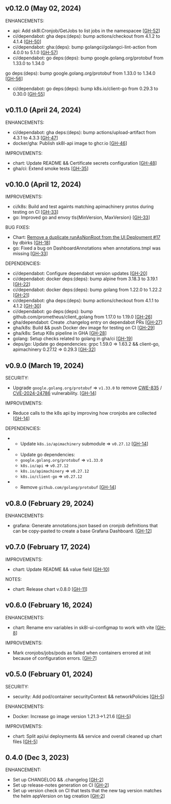 ## v0.12.0 (May 02, 2024)

ENHANCEMENTS:

* api: Add sk8l.Cronjob/GetJobs to list jobs in the namespacee [[GH-52](https://github.com/danroux/sk8l-api/issues/52)]
* ci/dependabot: gha deps:(deps): bump actions/checkout from 4.1.2 to 4.1.4 [[GH-50](https://github.com/danroux/sk8l-api/issues/50)]
* ci/dependabot: gha:(deps): bump golangci/golangci-lint-action from 4.0.0 to 5.1.0 [[GH-57](https://github.com/danroux/sk8l-api/issues/57)]
* ci/dependabot: go deps:(deps): bump google.golang.org/protobuf from 1.33.0 to 1.34.0

go deps:(deps): bump google.golang.org/protobuf from 1.33.0 to 1.34.0 [[GH-56](https://github.com/danroux/sk8l-api/issues/56)]
* ci/dependabot: go deps:(deps): bump k8s.io/client-go from 0.29.3 to 0.30.0 [[GH-55](https://github.com/danroux/sk8l-api/issues/55)]

## v0.11.0 (April 24, 2024)

ENHANCEMENTS:

* ci/dependabot: gha deps:(deps): bump actions/upload-artifact from 4.3.1 to 4.3.3 [[GH-47](https://github.com/danroux/sk8l-api/issues/47)]
* docker/gha: Publish sk8l-api image to ghcr.io [[GH-46](https://github.com/danroux/sk8l-api/issues/46)]

IMPROVEMENTS:

* chart: Update README && Certificate secrets configuration [[GH-48](https://github.com/danroux/sk8l-api/issues/48)]
* gha/ci: Extend smoke tests [[GH-35](https://github.com/danroux/sk8l-api/issues/35)]

## v0.10.0 (April 12, 2024)

IMPROVEMENTS:

* ci/k8s: Build and test againts matching apimachinery protos during testing on CI [[GH-33](https://github.com/danroux/sk8l-api/issues/33)]
* go: Improved go and envoy tls{MinVersion, MaxVersion} [[GH-33](https://github.com/danroux/sk8l-api/issues/33)]

BUG FIXES:

* Chart: [Remove a duplicate runAsNonRoot from the UI Deployment #17](https://github.com/danroux/sk8l-api/pull/17) by dbirks [[GH-18](https://github.com/danroux/sk8l-api/issues/18)]
* go: Fixed a bug on DashboardAnnotations when annotations.tmpl was missing [[GH-33](https://github.com/danroux/sk8l-api/issues/33)]

DEPENDENCIES:

* ci/dependabot: Configure dependabot version updates [[GH-20](https://github.com/danroux/sk8l-api/issues/20)]
* ci/dependabot: docker deps:(deps): bump alpine from 3.18.3 to 3.19.1 [[GH-22](https://github.com/danroux/sk8l-api/issues/22)]
* ci/dependabot: docker deps:(deps): bump golang from 1.22.0 to 1.22.2 [[GH-21](https://github.com/danroux/sk8l-api/issues/21)]
* ci/dependabot: gha deps:(deps): bump actions/checkout from 4.1.1 to 4.1.2 [[GH-30](https://github.com/danroux/sk8l-api/issues/30)]
* ci/dependabot: go deps:(deps): bump github.com/prometheus/client_golang from 1.17.0 to 1.19.0 [[GH-26](https://github.com/danroux/sk8l-api/issues/26)]
* gha/dependabot: Create .changelog entry on dependabot PRs [[GH-27](https://github.com/danroux/sk8l-api/issues/27)]
* gha/k8s: Build && push Docker dev image for testing on CI [[GH-29](https://github.com/danroux/sk8l-api/issues/29)]
* gha/k8s: Setup K8s pipeline in GHA [[GH-28](https://github.com/danroux/sk8l-api/issues/28)]
* golang: Setup checks related to golang in gha/ci [[GH-19](https://github.com/danroux/sk8l-api/issues/19)]
* deps/go: Update go dependencies: grpc 1.59.0 => 1.63.2 && client-go, apimachinery 0.27.12 => 0.29.3 [[GH-32](https://github.com/danroux/sk8l-api/issues/32)]

## v0.9.0 (March 19, 2024)

SECURITY:

* Upgrade `google.golang.org/protobuf` => `v1.33.0` to remove [CWE-835](https://cwe.mitre.org/data/definitions/835.html) / [CVE-2024-24786](https://cve.mitre.org/cgi-bin/cvename.cgi?name=CVE-2024-24786) vulnerability. [[GH-14](https://github.com/danroux/sk8l-api/issues/14)]

IMPROVEMENTS:

* Reduce calls to the k8s api by improving how cronjobs are collected [[GH-14](https://github.com/danroux/sk8l-api/issues/14)]

DEPENDENCIES:

* - Update `k8s.io/apimachinery` submodule => `v0.27.12` [[GH-14](https://github.com/danroux/sk8l-api/issues/14)]
* - Update go dependencies:
  - `google.golang.org/protobuf` => `v1.33.0`
  - `k8s.io/api` => `v0.27.12`
  - `k8s.io/apimachinery` => `v0.27.12`
  - `k8s.io/client-go` => `v0.27.12`
* - Remove `github.com/golang/protobuf` [[GH-14](https://github.com/danroux/sk8l-api/issues/14)]

## v0.8.0 (February 29, 2024)

ENHANCEMENTS:

* grafana: Generate annotations.json based on cronjob definitions that can be copy-pasted to create a base Grafana Dashboard. [[GH-12](https://github.com/danroux/sk8l-api/issues/12)]

## v0.7.0 (February 17, 2024)

IMPROVEMENTS:

* chart: Update README && value field [[GH-10](https://github.com/danroux/sk8l-api/issues/10)]

NOTES:

* chart: Release chart v.0.8.0 [[GH-11](https://github.com/danroux/sk8l-api/issues/11)]

## v0.6.0 (February 16, 2024)

ENHANCEMENTS:

* chart: Rename env variables in sk8l-ui-configmap to work with vite [[GH-8](https://github.com/danroux/sk8l-api/issues/8)]

IMPROVEMENTS:

* Mark cronjobs/jobs/pods as failed when containers errored at init because of configuration errors. [[GH-7](https://github.com/danroux/sk8l-api/issues/7)]

## v0.5.0 (February 01, 2024)

SECURITY:

* security: Add pod/container securityContext && networkPolicies [[GH-5](https://github.com/danroux/sk8l-api/issues/5)]

ENHANCEMENTS:

* Docker: Increase go image version 1.21.3->1.21.6 [[GH-5](https://github.com/danroux/sk8l-api/issues/5)]

IMPROVEMENTS:

* chart: Split api/ui deployments && service and overall cleaned up chart files [[GH-5](https://github.com/danroux/sk8l-api/issues/5)]

## 0.4.0 (Dec 3, 2023)

ENHANCEMENT:

* Set up CHANGELOG && .changelog [[GH-2](https://github.com/danroux/sk8l-api/issues/2)]
* Set up release-notes generation on CI [[GH-2](https://github.com/danroux/sk8l-api/issues/2)]
* Set up version check on CI that tests that the new tag version matches the helm appVersion on tag creation [[GH-2](https://github.com/danroux/sk8l-api/issues/2)]
